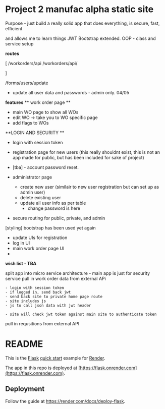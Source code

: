 

# Project 2 manufac alpha static site

Purpose - just build a really solid app that does everything, is
secure, 
fast,
efficient 

and allows me to learn things
JWT
Bootstrap extended. 
OOP - class and service setup

**routes**

[
/workorders/api
/workorders/api/<id>

]

/forms/users/update
- update all user data and passwords - admin only. 04/05

**features**
** work order page **

- main WO page to show all WOs
- edit WO -> take you to WO specific page
- add flags to WOs


**LOGIN AND SECURITY **
- login with session token
- registration page for new users (this really shouldnt exist, this is not an app made for public, but has been included for sake of project)
- [tba] - account password reset. 
- administrator page
  - create new user (similair to new user registration but can set up as admin user)
  - delete existing user
  - update all user info as per table
    - change password is here

- secure routing for public, private, and admin 

[styling]
bootstrap has been used yet again
- update UIs for registration
- log in UI
- main work order page UI
- 



**wish list - TBA**

split app into micro service architecture - main app is just for security service
pull in work order data from external APi 

    - login with session token
    - if logged in, send back jwt
    - send back site to private home page route
    - site includes js 
    - js to call json data with jwt header

    - site will check jwt token against main site to authenticate token 

pull in requsitions from external API




# README

This is the [Flask](http://flask.pocoo.org/) [quick start](http://flask.pocoo.org/docs/1.0/quickstart/#a-minimal-application) example for [Render](https://render.com).

The app in this repo is deployed at [https://flask.onrender.com](https://flask.onrender.com).

## Deployment

Follow the guide at https://render.com/docs/deploy-flask.
